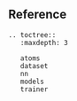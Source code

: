 ## Reference

```{eval-rst}
.. toctree::
   :maxdepth: 3

   atoms
   dataset
   nn
   models
   trainer
```
